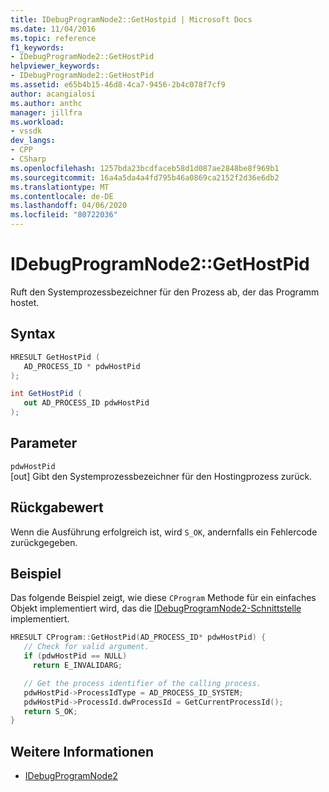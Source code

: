 ```yaml
---
title: IDebugProgramNode2::GetHostpid | Microsoft Docs
ms.date: 11/04/2016
ms.topic: reference
f1_keywords:
- IDebugProgramNode2::GetHostPid
helpviewer_keywords:
- IDebugProgramNode2::GetHostPid
ms.assetid: e65b4b15-46d8-4ca7-9456-2b4c078f7cf9
author: acangialosi
ms.author: anthc
manager: jillfra
ms.workload:
- vssdk
dev_langs:
- CPP
- CSharp
ms.openlocfilehash: 1257bda23bcdfaceb58d1d087ae2848be8f969b1
ms.sourcegitcommit: 16a4a5da4a4fd795b46a0869ca2152f2d36e6db2
ms.translationtype: MT
ms.contentlocale: de-DE
ms.lasthandoff: 04/06/2020
ms.locfileid: "80722036"
---
```

# <a name="idebugprogramnode2gethostpid"></a>IDebugProgramNode2::GetHostPid
Ruft den Systemprozessbezeichner für den Prozess ab, der das Programm hostet.

## <a name="syntax"></a>Syntax

```cpp
HRESULT GetHostPid ( 
   AD_PROCESS_ID * pdwHostPid
);
```

```csharp
int GetHostPid ( 
   out AD_PROCESS_ID pdwHostPid
);
```

## <a name="parameters"></a>Parameter
`pdwHostPid`\
[out] Gibt den Systemprozessbezeichner für den Hostingprozess zurück.

## <a name="return-value"></a>Rückgabewert
 Wenn die Ausführung erfolgreich ist, wird `S_OK`, andernfalls ein Fehlercode zurückgegeben.

## <a name="example"></a>Beispiel
 Das folgende Beispiel zeigt, wie diese `CProgram` Methode für ein einfaches Objekt implementiert wird, das die [IDebugProgramNode2-Schnittstelle](../../../extensibility/debugger/reference/idebugprogramnode2.md) implementiert.

```cpp
HRESULT CProgram::GetHostPid(AD_PROCESS_ID* pdwHostPid) {
   // Check for valid argument.
   if (pdwHostPid == NULL)
     return E_INVALIDARG;

   // Get the process identifier of the calling process.
   pdwHostPid->ProcessIdType = AD_PROCESS_ID_SYSTEM;
   pdwHostPid->ProcessId.dwProcessId = GetCurrentProcessId();
   return S_OK;
}
```

## <a name="see-also"></a>Weitere Informationen
- [IDebugProgramNode2](../../../extensibility/debugger/reference/idebugprogramnode2.md)

